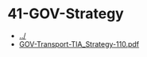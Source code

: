 # 41-GOV-Strategy 

* [../](..)
* [GOV-Transport-TIA_Strategy-110.pdf](GOV-Transport-TIA_Strategy-110.pdf)

